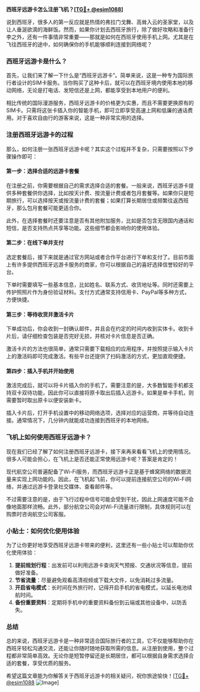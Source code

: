 **西班牙远游卡怎么注册飞机？[[TG💪+ @esim1088](https://t.me/s/esim1088)]**

说到西班牙，很多人的第一反应就是热情的弗拉门戈舞、高耸入云的圣家堂，以及让人垂涎欲滴的海鲜饭。然而，如果你计划去西班牙旅行，除了做好攻略和准备行李之外，还有一件事情非常重要——那就是如何在西班牙使用手机上网。尤其是在飞往西班牙的途中，如何确保你的手机能够顺利连接到网络呢？

### 西班牙远游卡是什么？

首先，让我们来了解一下什么是“西班牙远游卡”。简单来说，这是一种专为国际旅行者设计的SIM卡服务。当你购买了这种卡后，就可以在西班牙境内使用本地的移动网络，无论是打电话、发短信还是上网，都能享受到本地用户的便利。

相比传统的国际漫游服务，西班牙远游卡的价格更为实惠，而且不需要更换原有的SIM卡。只需将这张卡插入你的智能手机，即可立即享受高速上网和低廉的通话费用。对于喜欢自由行的游客来说，这是一种非常实用的选择。

### 注册西班牙远游卡的过程

那么，如何注册一张西班牙远游卡呢？其实这个过程并不复杂，只需要按照以下步骤操作即可：

#### 第一步：选择合适的远游卡套餐

在注册之前，你需要根据自己的需求选择合适的套餐。一般来说，西班牙远游卡提供多种套餐供你选择，比如按天计费、按流量计费或者包月套餐等。如果你只是短期旅行，可以选择按天或按流量计费的套餐；如果打算长期居住或频繁往返西班牙，那么包月套餐可能更适合你。

此外，在选择套餐时还要注意是否有其他附加服务，比如是否包含无限国内通话和短信，是否支持热点共享等功能。这些细节都会影响你的使用体验。

#### 第二步：在线下单并支付

选定套餐后，接下来就是通过官方网站或者合作平台进行下单和支付了。目前市面上有许多提供西班牙远游卡服务的商家，你可以根据自己的喜好选择信誉较好的平台。

下单时需要填写一些基本信息，比如姓名、联系方式、收货地址等。同时还需要上传护照照片作为身份验证材料。支付方式通常支持信用卡、PayPal等多种方式，方便快捷。

#### 第三步：等待收货并激活卡片

下单成功后，你会收到一封确认邮件，并且会在约定的时间内收到实体卡。收到卡片后，请仔细检查包装是否完好无损，并核对卡片信息是否正确。

激活卡片的方法也很简单，通常只需要下载相应的应用程序，并按照提示输入卡片上的激活码即可完成激活。有些平台还提供了扫码激活的方式，更加直观便捷。

#### 第四步：插入手机并开始使用

激活完成后，就可以将卡片插入你的手机了。需要注意的是，大多数智能手机都支持双卡双待功能，因此你可以直接将原卡取出后插入远游卡。如果是单卡手机，则需要暂时取出原卡以便安装新卡。

插入卡片后，打开手机设置中的移动网络选项，选择对应的运营商，并等待自动连接。通常情况下，几分钟内就能成功连接到西班牙的本地网络。

### 飞机上如何使用西班牙远游卡？

现在我们已经了解了如何注册西班牙远游卡，接下来再来看看飞机上的使用情况。很多人可能会担心，在飞机上是否还能正常使用远游卡呢？答案是肯定的！

现代航空公司普遍配备了Wi-Fi服务，而西班牙远游卡正是基于蜂窝网络的数据流量来实现上网功能的。因此，在飞机起飞前，你可以提前连接航空公司的Wi-Fi网络，并通过远游卡登录社交媒体、查看邮件等。

不过需要注意的是，由于飞行过程中信号可能会受到干扰，因此上网速度可能不会像地面那样流畅。此外，部分航空公司会对Wi-Fi流量进行限制，具体规则可以在购票时咨询航空公司客服。

### 小贴士：如何优化使用体验

为了让你更好地享受西班牙远游卡带来的便利，这里还有一些小贴士可以帮助你优化使用体验：

1. **提前规划行程**：出发前可以利用远游卡查询天气预报、交通状况等信息，提前做好准备。
2. **节省流量**：尽量避免观看高清视频或下载大文件，以免消耗过多流量。
3. **开启省电模式**：长时间在外旅行时，记得开启手机的省电模式，以延长电池续航时间。
4. **备份重要资料**：定期将手机中的重要资料备份到云端或其他设备中，以防丢失。

### 总结

总的来说，西班牙远游卡是一种非常适合国际旅行者的工具，它不仅能够帮助你在西班牙轻松沟通交流，还能让你随时随地获取所需的信息。从注册到使用，整个过程都非常简单高效。无论你是短暂停留还是长期居住，都可以根据自身需求选择合适的套餐，享受优质的服务。

希望这篇文章能为你解答关于西班牙远游卡的相关疑问，祝你旅途愉快！[[TG💪+ @esim1088](https://t.me/s/esim1088) ![Image](https://i.postimg.cc/4NQfJmqS/Snipaste-2025-05-13-00-14-12.png)]